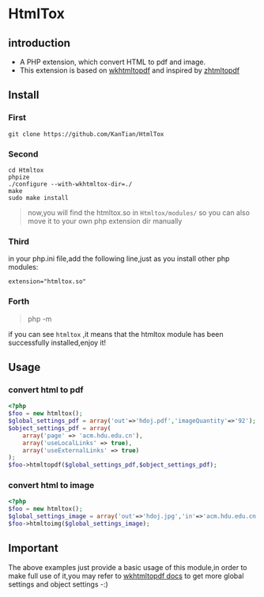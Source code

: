 # HtmlTox
## introduction
- A PHP extension, which convert HTML to pdf and image.
- This extension is based on [wkhtmltopdf](http://wkhtmltopdf.org/) and inspired by [zhtmltopdf](https://github.com/shenzhe/zhtmltopdf)

## Install

### First 
```
git clone https://github.com/KanTian/HtmlTox
```

### Second
```
cd Htmltox
phpize
./configure --with-wkhtmltox-dir=./
make
sudo make install
```
> now,you will find the htmltox.so in `Htmltox/modules/`
> so you can also move it to your own php extension dir manually

### Third
in your php.ini file,add the following line,just as you install other php modules:
```
extension="htmltox.so"
```

### Forth
>php -m

if you can see `htmltox` ,it means that the htmltox module has been successfully installed,enjoy it!

## Usage
### convert html to pdf
```php
<?php
$foo = new htmltox();
$global_settings_pdf = array('out'=>'hdoj.pdf','imageQuantity'=>'92');
$object_settings_pdf = array(
    array('page' => 'acm.hdu.edu.cn'),
    array('useLocalLinks' => true),
    array('useExternalLinks' => true)
);
$foo->htmltopdf($global_settings_pdf,$object_settings_pdf);
```

### convert html to image
```php
<?php
$foo = new htmltox();
$global_settings_image = array('out'=>'hdoj.jpg','in'=>'acm.hdu.edu.cn');
$foo->htmltoimg($global_settings_image);
```

## Important
The above examples just provide a basic usage of this module,in order to make full use of it,you may refer to [wkhtmltopdf docs](http://wkhtmltopdf.org/libwkhtmltox/pagesettings.html) to get more global settings and object settings -:)



